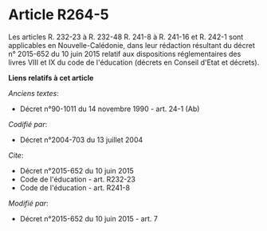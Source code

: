 # Article R264-5

Les articles R. 232-23 à R. 232-48 
R. 241-8 à R. 241-16 et R. 242-1 sont applicables en Nouvelle-Calédonie, dans leur rédaction résultant du décret n° 2015-652
du 10 juin 2015 relatif aux dispositions réglementaires des livres VIII et IX du code de l'éducation (décrets en Conseil
d'Etat et décrets).

**Liens relatifs à cet article**

_Anciens textes_:

  - Décret n°90-1011 du 14 novembre 1990 - art. 24-1 (Ab)

_Codifié par_:

  - Décret n°2004-703 du 13 juillet 2004

_Cite_:

  - Décret n°2015-652 du 10 juin 2015
  - Code de l'éducation - art. R232-23
  - Code de l'éducation - art. R241-8

_Modifié par_:

  - Décret n°2015-652 du 10 juin 2015 - art. 7
